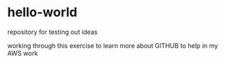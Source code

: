 # hello-world
repository for testing out ideas

working through this exercise to learn more about GITHUB to help in my AWS work
